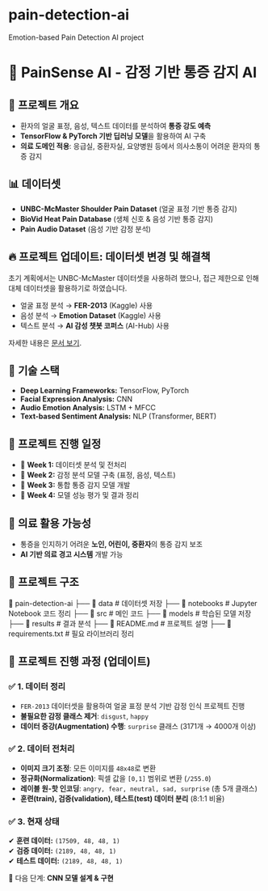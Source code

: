 # pain-detection-ai
Emotion-based Pain Detection AI project

# 🎯 PainSense AI - 감정 기반 통증 감지 AI

## 📌 프로젝트 개요
- 환자의 얼굴 표정, 음성, 텍스트 데이터를 분석하여 **통증 강도 예측**
- **TensorFlow & PyTorch 기반 딥러닝 모델**을 활용하여 AI 구축
- **의료 도메인 적용**: 응급실, 중환자실, 요양병원 등에서 의사소통이 어려운 환자의 통증 감지

## 📊 데이터셋
- **UNBC-McMaster Shoulder Pain Dataset** (얼굴 표정 기반 통증 감지)
- **BioVid Heat Pain Database** (생체 신호 & 음성 기반 통증 감지)
- **Pain Audio Dataset** (음성 기반 감정 분석)

## 🔥 프로젝트 업데이트: 데이터셋 변경 및 해결책

초기 계획에서는 UNBC-McMaster 데이터셋을 사용하려 했으나, 접근 제한으로 인해 대체 데이터셋을 활용하기로 하였습니다.
- 얼굴 표정 분석 → **FER-2013** (Kaggle) 사용
- 음성 분석 → **Emotion Dataset** (Kaggle) 사용
- 텍스트 분석 → **AI 감성 챗봇 코퍼스** (AI-Hub) 사용

자세한 내용은 [문서 보기](docs/data_issue_and_solution.md).

## 🔧 기술 스택
- **Deep Learning Frameworks:** TensorFlow, PyTorch
- **Facial Expression Analysis:** CNN
- **Audio Emotion Analysis:** LSTM + MFCC
- **Text-based Sentiment Analysis:** NLP (Transformer, BERT)

## 🚀 프로젝트 진행 일정
- 📅 **Week 1:** 데이터셋 분석 및 전처리
- 📅 **Week 2:** 감정 분석 모델 구축 (표정, 음성, 텍스트)
- 📅 **Week 3:** 통합 통증 감지 모델 개발
- 📅 **Week 4:** 모델 성능 평가 및 결과 정리

## 🏥 의료 활용 가능성
- 통증을 인지하기 어려운 **노인, 어린이, 중환자**의 통증 감지 보조
- **AI 기반 의료 경고 시스템** 개발 가능

## 📂 프로젝트 구조
📁 pain-detection-ai 
├── 📁 data # 데이터셋 저장 
├── 📁 notebooks # Jupyter Notebook 코드 정리 
├── 📁 src # 메인 코드 
├── 📁 models # 학습된 모델 저장 
├── 📁 results # 결과 분석 
├── 📄 README.md # 프로젝트 설명 
├── 📄 requirements.txt # 필요 라이브러리 정리

## 📌 프로젝트 진행 과정 (업데이트)

### ✅ 1. 데이터 정리
- `FER-2013` 데이터셋을 활용하여 얼굴 표정 분석 기반 감정 인식 프로젝트 진행
- **불필요한 감정 클래스 제거**: `disgust`, `happy`
- **데이터 증강(Augmentation) 수행**: `surprise` 클래스 (3171개 → 4000개 이상)

### ✅ 2. 데이터 전처리
- **이미지 크기 조정**: 모든 이미지를 `48x48`로 변환
- **정규화(Normalization)**: 픽셀 값을 `[0,1]` 범위로 변환 (`/255.0`)
- **레이블 원-핫 인코딩**: `angry, fear, neutral, sad, surprise` (총 5개 클래스)
- **훈련(train), 검증(validation), 테스트(test) 데이터 분리** (8:1:1 비율)

### ✅ 3. 현재 상태
✔ **훈련 데이터:** `(17509, 48, 48, 1)`  
✔ **검증 데이터:** `(2189, 48, 48, 1)`  
✔ **테스트 데이터:** `(2189, 48, 48, 1)`

📌 다음 단계: **CNN 모델 설계 & 구현**
